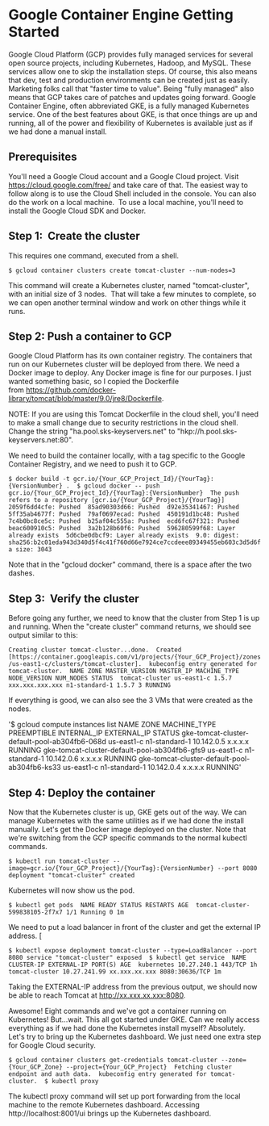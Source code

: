 # Google Container Engine Getting Started
 Google Cloud Platform (GCP) provides fully managed services for several open source projects, including Kubernetes, Hadoop, and MySQL.  These services allow one to skip the installation steps. Of course, this also means that dev, test and production environments can be created just as easily. Marketing folks call that "faster time to value". Being "fully managed" also means that GCP takes care of patches and updates going forward. Google Container Engine, often abbreviated GKE, is a fully managed Kubernetes service.  One of the best features about GKE, is that once things are up and running, all of the power and flexibility of Kubernetes is available just as if we had done a manual install.

## Prerequisites

You'll need a Google Cloud account and a Google Cloud project.  Visit https://cloud.google.com/free/ and take care of that. The easiest way to follow along is to use the Cloud Shell included in the console.  You can also do the work on a local machine.  To use a local machine, you'll need to install the Google Cloud SDK and Docker.

## Step 1:  Create the cluster

This requires one command, executed from a shell. 

`$ gcloud container clusters create tomcat-cluster --num-nodes=3`

This command will create a Kubernetes cluster, named "tomcat-cluster", with an initial size of 3 nodes.  That will take a few minutes to complete, so we can open another terminal window and work on other things while it runs.

## Step 2: Push a container to GCP

Google Cloud Platform has its own container registry. The containers that run on our Kubernetes cluster will be deployed from there. We need a Docker image to deploy.  Any Docker image is fine for our purposes.  I just wanted something basic, so I copied the Dockerfile from https://github.com/docker-library/tomcat/blob/master/9.0/jre8/Dockerfile. 

NOTE: If you are using this Tomcat Dockerfile in the cloud shell, you'll need to make a small change due to security restrictions in the cloud shell. Change the string "ha.pool.sks-keyservers.net" to "hkp://h.pool.sks-keyservers.net:80".  

We need to build the container locally, with a tag specific to the Google Container Registry, and we need to push it to GCP. 

`$ docker build -t gcr.io/{Your_GCP_Project_Id}/{YourTag}:{VersionNumber} . 
$ gcloud docker -- push gcr.io/{Your_GCP_Project_Id}/{YourTag}:{VersionNumber} 
The push refers to a repository [gcr.io/{Your_GCP_Project}/{YourTag}] 
2059f6dd4cfe: Pushed 
85ad90303d66: Pushed 
d92e35341467: Pushed 
5ff35ab4677f: Pushed 
79af0697ecad: Pushed 
450191d1bc48: Pushed 
7c4b0bc8ce5c: Pushed 
b25af04c555a: Pushed 
ecd6fc67f321: Pushed 
beac600910c5: Pushed 
3a2b128b60f6: Pushed 
596280599f68: Layer already exists 
5d6cbe0dbcf9: Layer already exists 
9.0: digest: sha256:b2c01eda943d340d5f4c41f760d66e7924ce7ccdeee89349455eb603c3d5d6fa size: 3043`

Note that in the "gcloud docker" command, there is a space after the two dashes.

## Step 3:  Verify the cluster

Before going any further, we need to know that the cluster from Step 1 is up and running. When the "create cluster" command returns, we should see output similar to this: 

`Creating cluster tomcat-cluster...done. 
Created [https://container.googleapis.com/v1/projects/{Your_GCP_Project}/zones/us-east1-c/clusters/tomcat-cluster]. 
kubeconfig entry generated for tomcat-cluster. 
NAME ZONE MASTER_VERSION MASTER_IP MACHINE_TYPE NODE_VERSION NUM_NODES STATUS 
tomcat-cluster us-east1-c 1.5.7 xxx.xxx.xxx.xxx n1-standard-1 1.5.7 3 RUNNING`

If everything is good, we can also see the 3 VMs that were created as the nodes. 

'$ gcloud compute instances list NAME ZONE MACHINE_TYPE PREEMPTIBLE INTERNAL_IP EXTERNAL_IP STATUS gke-tomcat-cluster-default-pool-ab304fb6-068d us-east1-c n1-standard-1 10.142.0.5 x.x.x.x RUNNING gke-tomcat-cluster-default-pool-ab304fb6-gfs9 us-east1-c n1-standard-1 10.142.0.6 x.x.x.x RUNNING gke-tomcat-cluster-default-pool-ab304fb6-ks33 us-east1-c n1-standard-1 10.142.0.4 x.x.x.x RUNNING'

## Step 4: Deploy the container

Now that the Kubernetes cluster is up, GKE gets out of the way. We can manage Kubernetes with the same utilities as if we had done the install manually. Let's get the Docker image deployed on the cluster.  Note that we're switching from the GCP specific commands to the normal kubectl commands. 

`$ kubectl run tomcat-cluster --image=gcr.io/{Your_GCP_Project}/{YourTag}:{VersionNumber} --port 8080 
deployment "tomcat-cluster" created`

Kubernetes will now show us the pod. 

`$ kubectl get pods 
NAME READY STATUS RESTARTS AGE 
tomcat-cluster-599838105-2f7x7 1/1 Running 0 1m` 

We need to put a load balancer in front of the cluster and get the external IP address. [

`$ kubectl expose deployment tomcat-cluster --type=LoadBalancer --port 8080
service "tomcat-cluster" exposed 
$ kubectl get service 
NAME CLUSTER-IP EXTERNAL-IP PORT(S) AGE 
kubernetes 10.27.240.1 443/TCP 1h 
tomcat-cluster 10.27.241.99 xx.xxx.xx.xxx 8080:30636/TCP 1m`

Taking the EXTERNAL-IP address from the previous output, we should now be able to reach Tomcat at http://xx.xxx.xx.xxx:8080.

Awesome! Eight commands and we've got a container running on Kubernetes! But...wait. This all got started under GKE. Can we really access everything as if we had done the Kubernetes install myself? Absolutely. Let's try to bring up the Kubernetes dashboard. We just need one extra step for Google Cloud security. 

`$ gcloud container clusters get-credentials tomcat-cluster --zone={Your_GCP_Zone} --project={Your_GCP_Project} 
Fetching cluster endpoint and auth data. 
kubeconfig entry generated for tomcat-cluster. 
$ kubectl proxy`

The kubectl proxy command will set up port forwarding from the local machine to the remote Kubernetes dashboard. Accessing http://localhost:8001/ui brings up the Kubernetes dashboard.